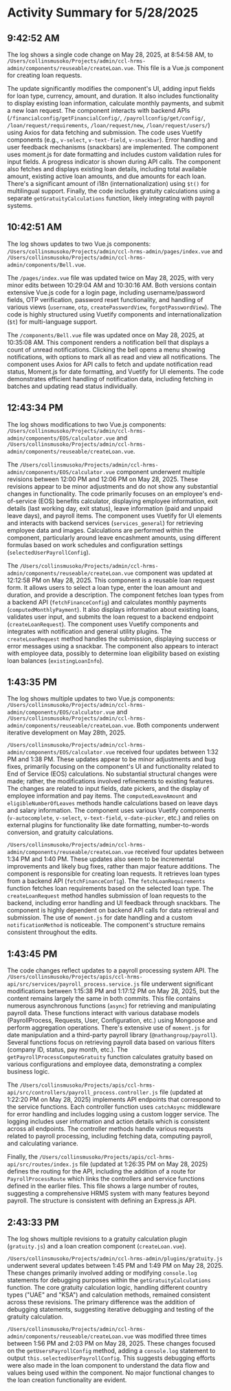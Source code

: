 # Activity Summary for 5/28/2025

## 9:42:52 AM
The log shows a single code change on May 28, 2025, at 8:54:58 AM, to `/Users/collinsmusoko/Projects/admin/ccl-hrms-admin/components/reuseable/createLoan.vue`.  This file is a Vue.js component for creating loan requests.

The update significantly modifies the component's UI, adding input fields for loan type, currency, amount, and duration.  It also includes functionality to display existing loan information, calculate monthly payments, and submit a new loan request.  The component interacts with backend APIs (`/financialconfig/getFinancialConfig/`, `/payrollconfig/get/config/`, `/loan/request/requirements`, `/loan/request/new`, `/loan/request/users/`) using Axios for data fetching and submission.  The code uses Vuetify components (e.g., `v-select`, `v-text-field`, `v-snackbar`).  Error handling and user feedback mechanisms (snackbars) are implemented.  The component uses moment.js for date formatting and includes custom validation rules for input fields.  A progress indicator is shown during API calls.  The component also fetches and displays existing loan details, including total available amount, existing active loan amounts, and due amounts for each loan.  There's a significant amount of i18n (internationalization) using `$t()` for multilingual support.  Finally, the code includes gratuity calculations using a separate `getGratuityCalculations` function, likely integrating with payroll systems.


## 10:42:51 AM
The log shows updates to two Vue.js components: `/Users/collinsmusoko/Projects/admin/ccl-hrms-admin/pages/index.vue` and `/Users/collinsmusoko/Projects/admin/ccl-hrms-admin/components/Bell.vue`.

The `/pages/index.vue` file was updated twice on May 28, 2025, with very minor edits between 10:29:04 AM and 10:30:16 AM.  Both versions contain extensive Vue.js code for a login page, including username/password fields,  OTP verification, password reset functionality, and  handling of various views (`username`, `otp`, `createPasswordView`, `forgotPasswordView`).  The code is highly structured using Vuetify components and  internationalization (`$t`) for multi-language support.


The `/components/Bell.vue` file was updated once on May 28, 2025, at 10:35:08 AM. This component renders a notification bell that displays a count of unread notifications.  Clicking the bell opens a menu showing notifications, with options to mark all as read and view all notifications. The component uses Axios for API calls to fetch and update notification read status, Moment.js for date formatting, and Vuetify for UI elements.  The code demonstrates efficient handling of notification data, including fetching in batches and updating read status individually.


## 12:43:34 PM
The log shows modifications to two Vue.js components: `/Users/collinsmusoko/Projects/admin/ccl-hrms-admin/components/EOS/calculator.vue` and `/Users/collinsmusoko/Projects/admin/ccl-hrms-admin/components/reuseable/createLoan.vue`.

The `/Users/collinsmusoko/Projects/admin/ccl-hrms-admin/components/EOS/calculator.vue` component underwent multiple revisions between 12:00 PM and 12:06 PM on May 28, 2025.  These revisions appear to be minor adjustments and do not show any substantial changes in functionality.  The code primarily focuses on an employee's end-of-service (EOS) benefits calculator, displaying employee information, exit details (last working day, exit status), leave information (paid and unpaid leave days), and payroll items.  The component uses Vuetify for UI elements and interacts with backend services (`services_general`) for retrieving employee data and images.  Calculations are performed within the component, particularly around leave encashment amounts, using different formulas based on work schedules and configuration settings (`selectedUserPayrollConfig`).

The `/Users/collinsmusoko/Projects/admin/ccl-hrms-admin/components/reuseable/createLoan.vue` component was updated at 12:12:58 PM on May 28, 2025. This component is a reusable loan request form.  It allows users to select a loan type, enter the loan amount and duration, and provide a description. The component fetches loan types from a backend API (`fetchFinanceConfig`) and calculates monthly payments (`computedMonthlyPayment`).  It also displays information about existing loans,  validates user input, and submits the loan request to a backend endpoint (`createLoanRequest`). The component uses Vuetify components and integrates with notification and general utility plugins.  The `createLoanRequest` method handles the submission, displaying success or error messages using a snackbar.  The component also appears to interact with employee data, possibly to determine loan eligibility based on existing loan balances (`existingLoanInfo`).


## 1:43:35 PM
The log shows multiple updates to two Vue.js components: `/Users/collinsmusoko/Projects/admin/ccl-hrms-admin/components/EOS/calculator.vue` and `/Users/collinsmusoko/Projects/admin/ccl-hrms-admin/components/reuseable/createLoan.vue`.  Both components underwent iterative development on May 28th, 2025.

`/Users/collinsmusoko/Projects/admin/ccl-hrms-admin/components/EOS/calculator.vue`  received four updates between 1:32 PM and 1:38 PM.  These updates appear to be minor adjustments and bug fixes, primarily focusing on the component's UI and functionality related to End of Service (EOS) calculations. No substantial structural changes were made; rather, the modifications involved refinements to existing features. The changes are related to input fields, date pickers, and the display of employee information and pay items.  The `computedLeaveAmount` and `eligibleNumberOfLeaves` methods  handle calculations based on leave days and salary information.  The component uses various Vuetify components (`v-autocomplete`, `v-select`, `v-text-field`, `v-date-picker`, etc.) and relies on external plugins for functionality like date formatting, number-to-words conversion, and gratuity calculations.


`/Users/collinsmusoko/Projects/admin/ccl-hrms-admin/components/reuseable/createLoan.vue` received four updates between 1:34 PM and 1:40 PM.  These updates also seem to be incremental improvements and likely bug fixes, rather than major feature additions. The component is responsible for creating loan requests. It retrieves loan types from a backend API (`fetchFinanceConfig`). The `fetchLoanRequirements` function fetches loan requirements based on the selected loan type.  The  `createLoanRequest` method handles submission of loan requests to the backend, including error handling and UI feedback through snackbars.  The component is highly dependent on backend API calls for data retrieval and submission.  The use of `moment.js` for date handling and a custom `notificationMethod` is noticeable.  The component's structure remains consistent throughout the edits.


## 1:43:45 PM
The code changes reflect updates to a payroll processing system API.  The `/Users/collinsmusoko/Projects/apis/ccl-hrms-api/src/services/payroll_process.service.js` file underwent significant modifications between 1:15:38 PM and 1:17:12 PM on May 28, 2025,  but the content remains largely the same in both commits.  This file contains numerous asynchronous functions (`async`) for retrieving and manipulating payroll data.  These functions interact with various database models (PayrollProcess, Requests, User, Configuration, etc.) using Mongoose and perform aggregation operations.  There's extensive use of `moment.js` for date manipulation and a third-party payroll library (`@nathangroup/payroll`). Several functions focus on retrieving payroll data based on various filters (company ID, status, pay month, etc.). The `getPayrollProcessComputeGratuity` function calculates gratuity based on various configurations and employee data, demonstrating a complex business logic.

The `/Users/collinsmusoko/Projects/apis/ccl-hrms-api/src/controllers/payroll_process.controller.js` file (updated at 1:22:20 PM on May 28, 2025) implements API endpoints that correspond to the service functions.  Each controller function uses `catchAsync` middleware for error handling and includes logging using a custom logger service.  The logging includes user information and action details which is consistent across all endpoints. The controller methods handle various requests related to payroll processing, including fetching data, computing payroll, and calculating variance.

Finally, the `/Users/collinsmusoko/Projects/apis/ccl-hrms-api/src/routes/index.js` file (updated at 1:26:35 PM on May 28, 2025) defines the routing for the API, including the addition of a route for `PayrollProcessRoute` which links the controllers and service functions defined in the earlier files.  This file shows a large number of routes, suggesting a comprehensive HRMS system with many features beyond payroll.  The structure is consistent with defining an Express.js API.


## 2:43:33 PM
The log shows multiple revisions to a gratuity calculation plugin (`gratuity.js`) and a loan creation component (`createLoan.vue`).

`/Users/collinsmusoko/Projects/admin/ccl-hrms-admin/plugins/gratuity.js` underwent several updates between 1:45 PM and 1:49 PM on May 28, 2025.  These changes primarily involved adding or modifying `console.log` statements for debugging purposes within the `getGratuityCalculations` function. The core gratuity calculation logic, handling different country types ("UAE" and "KSA") and calculation methods, remained consistent across these revisions.  The primary difference was the addition of debugging statements, suggesting iterative debugging and testing of the gratuity calculation.

`/Users/collinsmusoko/Projects/admin/ccl-hrms-admin/components/reuseable/createLoan.vue` was modified three times between 1:56 PM and 2:03 PM on May 28, 2025.  These changes focused on the `getUsersPayrollConfig` method, adding a `console.log` statement to output `this.selectedUserPayrollConfig`. This suggests debugging efforts were also made in the loan component  to understand the data flow and values being used within the component. No major functional changes to the loan creation functionality are evident.
